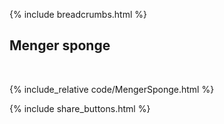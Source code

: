 {% include breadcrumbs.html %}

## Menger sponge
<div class="header_line"><br/></div>

{% include_relative code/MengerSponge.html %}

<p style="clear: both;"></p>

{% include share_buttons.html %}